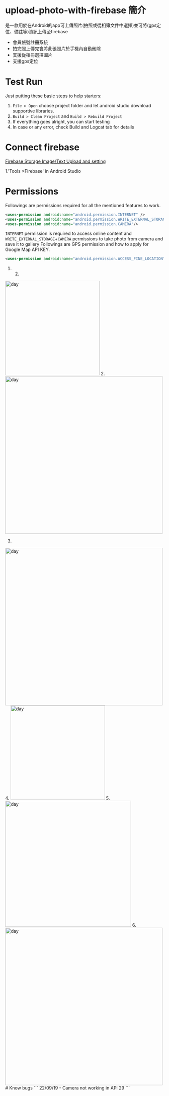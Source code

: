 # upload-photo-with-firebase 簡介
是一款用於在Android的app可上傳照片(拍照或從相簿文件中選擇)並可將(gps定位、備註等)資訊上傳至firebase
* 會員帳號註冊系統
* 拍完照上傳完會將此張照片於手機內自動刪除
* 支援從相冊選擇圖片
* 支援gps定位
# Test Run
Just putting these basic steps to help starters:

1. `File > Open` choose project folder and let android studio download supportive libraries.
2. `Build > Clean Project` and `Build > Rebuild Project`
3. If everything goes alright, you can start testing
4. In case or any error, check Build and Logcat tab for details
# Connect firebase 
[Firebase Storage Image/Text Upload and setting](https://firebase.google.com/docs/storage/android/start)

1.'Tools >Firebase' in Android Studio

# Permissions
Followings are permissions required for all the mentioned features to work.
```xml
<uses-permission android:name="android.permission.INTERNET" />
<uses-permission android:name="android.permission.WRITE_EXTERNAL_STORAGE"/>
<uses-permission android:name="android.permission.CAMERA"/>
```
`INTERNET` permission is required to access online content and `WRITE_EXTERNAL_STORAGE`+`CAMERA` permissions to take photo from camera and save it to gallery
Followings  are GPS permission and  how to apply for Google Map API KEY.
```xml
<uses-permission android:name="android.permission.ACCESS_FINE_LOCATION" />
```
1. 2.
<img src="https://github.com/shen2255678/-/blob/master/1.png" width="300" alt="day"/> 2. <img src="https://github.com/shen2255678/-/blob/master/2.png" width="500" alt="day"/>

3.
<img src="https://github.com/shen2255678/-/blob/master/3.png" width="500" alt="day"/>
4.
<img src="https://github.com/shen2255678/-/blob/master/4.png" width="300" alt="day"/>
5.
<img src="https://github.com/shen2255678/-/blob/master/5.png" width="400" alt="day"/>
6.
<img src="https://github.com/shen2255678/-/blob/master/6.jpg" width="500" alt="day"/>
# Know bugs
```
22/09/19 - Camera not working in API 29
```



